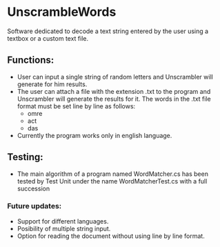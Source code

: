 # UnscrambleWords
Software dedicated to decode a text string entered by the user using a textbox or a custom text file.

## Functions:
- User can input a single string of random letters and Unscrambler will generate for him results.
- The user can attach a file with the extension .txt to the program and Unscrambler will generate the results for it. The words in the .txt file format must be set line by line as follows:
    - omre
    - act
    - das
- Currently the program works only in english language.

## Testing:
- The main algorithm of a program named WordMatcher.cs has been tested by Test Unit under the name WordMatcherTest.cs with a full succession

### Future updates:
- Support for different languages.
- Posibility of multiple string input.
- Option for reading the document without using line by line format.
